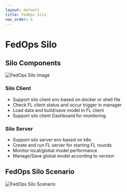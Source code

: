 ```yaml
---
layout: default
title: FedOps Silo
nav_order: 4
---
```


# FedOps Silo

## Silo Components
![FedOps Silo Image](../img/silo_detail.png)

### Silo Client

- Support silo client env based on docker or shell file
- Check FL client status and occur trigger in manager
- Load data and build/save model in FL client
- Support silo client Dashboard for monitoring

### Silo Server
- Support silo server env based on k8s 
- Create and run FL server for starting FL rounds
- Monitor local/global model performance
- Manage/Save global model according to version


## FedOps Silo Scenario
![FedOps Silo Scenario](../img/silo_scenario.png)
